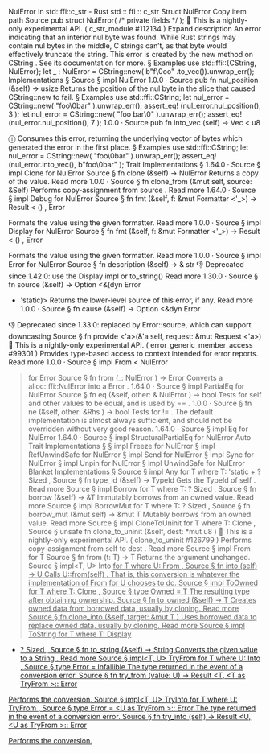 NulError in std::ffi::c_str - Rust
std
::
ffi
::
c_str
Struct
NulError
Copy item path
Source
pub struct NulError(
/* private fields */
);
🔬
This is a nightly-only experimental API. (
c_str_module
#112134
)
Expand description
An error indicating that an interior nul byte was found.
While Rust strings may contain nul bytes in the middle, C strings
can’t, as that byte would effectively truncate the string.
This error is created by the
new
method on
CString
. See its documentation for more.
§
Examples
use
std::ffi::{CString, NulError};
let _
: NulError = CString::new(
b"f\0oo"
.to_vec()).unwrap_err();
Implementations
§
Source
§
impl
NulError
1.0.0
·
Source
pub fn
nul_position
(&self) ->
usize
Returns the position of the nul byte in the slice that caused
CString::new
to fail.
§
Examples
use
std::ffi::CString;
let
nul_error = CString::new(
"foo\0bar"
).unwrap_err();
assert_eq!
(nul_error.nul_position(),
3
);
let
nul_error = CString::new(
"foo bar\0"
).unwrap_err();
assert_eq!
(nul_error.nul_position(),
7
);
1.0.0
·
Source
pub fn
into_vec
(self) ->
Vec
<
u8
>
ⓘ
Consumes this error, returning the underlying vector of bytes which
generated the error in the first place.
§
Examples
use
std::ffi::CString;
let
nul_error = CString::new(
"foo\0bar"
).unwrap_err();
assert_eq!
(nul_error.into_vec(),
b"foo\0bar"
);
Trait Implementations
§
1.64.0
·
Source
§
impl
Clone
for
NulError
Source
§
fn
clone
(&self) ->
NulError
Returns a copy of the value.
Read more
1.0.0
·
Source
§
fn
clone_from
(&mut self, source: &Self)
Performs copy-assignment from
source
.
Read more
1.64.0
·
Source
§
impl
Debug
for
NulError
Source
§
fn
fmt
(&self, f: &mut
Formatter
<'_>) ->
Result
<
()
,
Error
>
Formats the value using the given formatter.
Read more
1.0.0
·
Source
§
impl
Display
for
NulError
Source
§
fn
fmt
(&self, f: &mut
Formatter
<'_>) ->
Result
<
()
,
Error
>
Formats the value using the given formatter.
Read more
1.0.0
·
Source
§
impl
Error
for
NulError
Source
§
fn
description
(&self) -> &
str
👎
Deprecated since 1.42.0: use the Display impl or to_string()
Read more
1.30.0
·
Source
§
fn
source
(&self) ->
Option
<&(dyn
Error
+ 'static)>
Returns the lower-level source of this error, if any.
Read more
1.0.0
·
Source
§
fn
cause
(&self) ->
Option
<&dyn
Error
>
👎
Deprecated since 1.33.0: replaced by Error::source, which can support downcasting
Source
§
fn
provide
<'a>(&'a self, request: &mut
Request
<'a>)
🔬
This is a nightly-only experimental API. (
error_generic_member_access
#99301
)
Provides type-based access to context intended for error reports.
Read more
1.0.0
·
Source
§
impl
From
<
NulError
> for
Error
Source
§
fn
from
(_:
NulError
) ->
Error
Converts a
alloc::ffi::NulError
into a
Error
.
1.64.0
·
Source
§
impl
PartialEq
for
NulError
Source
§
fn
eq
(&self, other: &
NulError
) ->
bool
Tests for
self
and
other
values to be equal, and is used by
==
.
1.0.0
·
Source
§
fn
ne
(&self, other:
&Rhs
) ->
bool
Tests for
!=
. The default implementation is almost always sufficient,
and should not be overridden without very good reason.
1.64.0
·
Source
§
impl
Eq
for
NulError
1.64.0
·
Source
§
impl
StructuralPartialEq
for
NulError
Auto Trait Implementations
§
§
impl
Freeze
for
NulError
§
impl
RefUnwindSafe
for
NulError
§
impl
Send
for
NulError
§
impl
Sync
for
NulError
§
impl
Unpin
for
NulError
§
impl
UnwindSafe
for
NulError
Blanket Implementations
§
Source
§
impl<T>
Any
for T
where
    T: 'static + ?
Sized
,
Source
§
fn
type_id
(&self) ->
TypeId
Gets the
TypeId
of
self
.
Read more
Source
§
impl<T>
Borrow
<T> for T
where
    T: ?
Sized
,
Source
§
fn
borrow
(&self) ->
&T
Immutably borrows from an owned value.
Read more
Source
§
impl<T>
BorrowMut
<T> for T
where
    T: ?
Sized
,
Source
§
fn
borrow_mut
(&mut self) ->
&mut T
Mutably borrows from an owned value.
Read more
Source
§
impl<T>
CloneToUninit
for T
where
    T:
Clone
,
Source
§
unsafe fn
clone_to_uninit
(&self, dest:
*mut
u8
)
🔬
This is a nightly-only experimental API. (
clone_to_uninit
#126799
)
Performs copy-assignment from
self
to
dest
.
Read more
Source
§
impl<T>
From
<T> for T
Source
§
fn
from
(t: T) -> T
Returns the argument unchanged.
Source
§
impl<T, U>
Into
<U> for T
where
    U:
From
<T>,
Source
§
fn
into
(self) -> U
Calls
U::from(self)
.
That is, this conversion is whatever the implementation of
From
<T> for U
chooses to do.
Source
§
impl<T>
ToOwned
for T
where
    T:
Clone
,
Source
§
type
Owned
= T
The resulting type after obtaining ownership.
Source
§
fn
to_owned
(&self) -> T
Creates owned data from borrowed data, usually by cloning.
Read more
Source
§
fn
clone_into
(&self, target:
&mut T
)
Uses borrowed data to replace owned data, usually by cloning.
Read more
Source
§
impl<T>
ToString
for T
where
    T:
Display
+ ?
Sized
,
Source
§
fn
to_string
(&self) ->
String
Converts the given value to a
String
.
Read more
Source
§
impl<T, U>
TryFrom
<U> for T
where
    U:
Into
<T>,
Source
§
type
Error
=
Infallible
The type returned in the event of a conversion error.
Source
§
fn
try_from
(value: U) ->
Result
<T, <T as
TryFrom
<U>>::
Error
>
Performs the conversion.
Source
§
impl<T, U>
TryInto
<U> for T
where
    U:
TryFrom
<T>,
Source
§
type
Error
= <U as
TryFrom
<T>>::
Error
The type returned in the event of a conversion error.
Source
§
fn
try_into
(self) ->
Result
<U, <U as
TryFrom
<T>>::
Error
>
Performs the conversion.